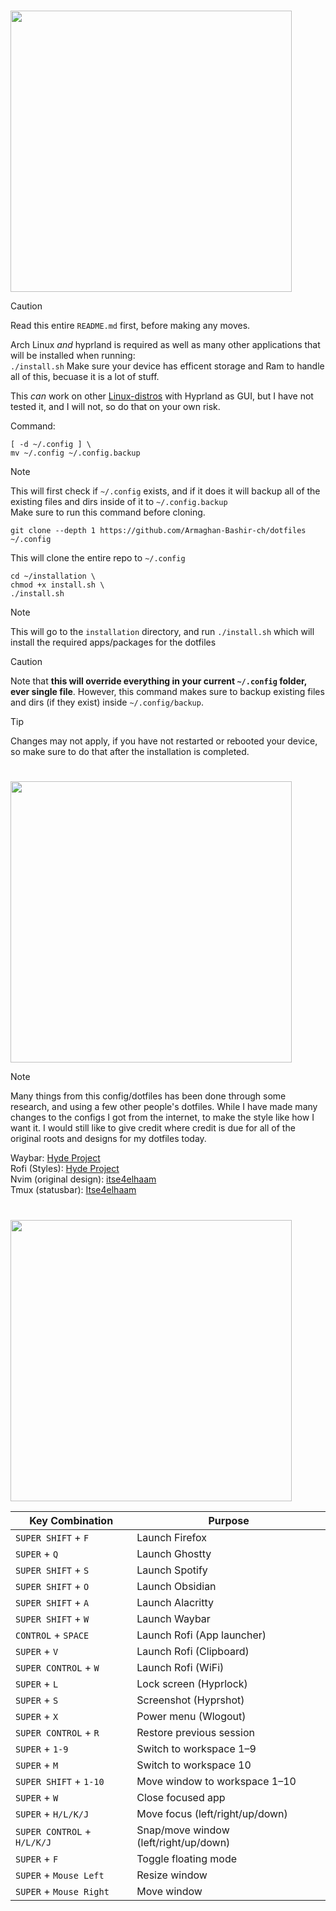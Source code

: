 # <a id="Installation"></a>
<img src="https://readme-typing-svg.herokuapp.com?font=Lexend+Giga&size=25&pause=1000&color=CCA9DD&vCenter=true&width=435&height=25&lines=Installation" width="450"/>

> [!Caution]
> Read this entire `README.md` first, before making any moves.

Arch Linux *and* hyprland is required as well as many other applications that will be installed when running:  
`
./install.sh
`
Make sure your device has efficent storage and Ram to handle all of this, becuase it is a lot of stuff.

This *can* work on other [Linux-distros](https://en.wikipedia.org/wiki/List_of_Linux_distributions) with Hyprland as GUI, but I have not tested it, and I will not, so do that on your own risk.


Command:

```
[ -d ~/.config ] \
mv ~/.config ~/.config.backup
```

> [!Note]
> This will first check if `~/.config` exists, and if it does it will backup all of the existing files and dirs inside of it to `~/.config.backup`                   
> Make sure to run this command before cloning.

```
git clone --depth 1 https://github.com/Armaghan-Bashir-ch/dotfiles ~/.config 
```
This will clone the entire repo to `~/.config`

```
cd ~/installation \
chmod +x install.sh \
./install.sh
```
> [!Note]
> This will go to the `installation` directory, and run `./install.sh` which will install the required apps/packages for the dotfiles

> [!Caution]
> Note that **this will override everything in your current `~/.config` folder, ever single file**.
> However, this command makes sure to backup existing files and dirs (if they exist) inside `~/.config/backup`.

> [!Tip]
> Changes may not apply, if you have not restarted or rebooted your device, so make sure to do that after the installation is completed.


# <a id="Credits"></a>
<img src="https://readme-typing-svg.herokuapp.com?font=Lexend+Giga&size=25&pause=1000&color=CCA9DD&vCenter=true&width=435&height=25&lines=Credits" width="450"/>

> [!Note]
> Many things from this config/dotfiles has been done through some research, and using a few other people's dotfiles.
> While I have made many changes to the configs I got from the internet, to make the style like how I want it. I would still like to give credit where credit is due
> for all of the original roots and designs for my dotfiles today.

Waybar: [Hyde Project](https://github.com/HyDE-Project/HyDE/)                                                                                                       
Rofi (Styles): [Hyde Project](https://github.com/HyDE-Project/HyDE/)                                                                                                
Nvim (original design): [itse4elhaam](https://github.com/itse4elhaam/nvim-nvchad)                                                                                   
Tmux (statusbar): [Itse4elhaam](https://github.com/itse4elhaam/dotfiles/tree/1fcee8cdeb55cd678499935576869a68356aaaa0)

# <a id="Binds"></a>
<img src="https://readme-typing-svg.herokuapp.com?font=Lexend+Giga&size=25&pause=1000&color=CCA9DD&vCenter=true&width=435&height=25&lines=Binds" width="450"/>


| Key Combination           | Purpose                                     |
|---------------------------|---------------------------------------------|
| `SUPER SHIFT` + `F`       | Launch Firefox                              |
| `SUPER` + `Q`             | Launch Ghostty                              |
| `SUPER SHIFT` + `S`       | Launch Spotify                              |
| `SUPER SHIFT` + `O`       | Launch Obsidian                             |
| `SUPER SHIFT` + `A`       | Launch Alacritty                            |
| `SUPER SHIFT` + `W`       | Launch Waybar                               |
| `CONTROL` + `SPACE`       | Launch Rofi (App launcher)                  |
| `SUPER` + `V`             | Launch Rofi (Clipboard)                     |
| `SUPER CONTROL` + `W`     | Launch Rofi (WiFi)                          |
| `SUPER` + `L`             | Lock screen (Hyprlock)                      |
| `SUPER` + `S`             | Screenshot (Hyprshot)                       |
| `SUPER` + `X`             | Power menu (Wlogout)                        |
| `SUPER CONTROL` + `R`     | Restore previous session                    |
| `SUPER` + `1-9`           | Switch to workspace 1–9                     |
| `SUPER` + `M`             | Switch to workspace 10                      |
| `SUPER SHIFT` + `1-10`    | Move window to workspace 1–10               |
| `SUPER` + `W`             | Close focused app                           |
| `SUPER` + `H/L/K/J`       | Move focus (left/right/up/down)            |
| `SUPER CONTROL` + `H/L/K/J`| Snap/move window (left/right/up/down)     |
| `SUPER` + `F`             | Toggle floating mode                        |
| `SUPER` + `Mouse Left`    | Resize window                               |
| `SUPER` + `Mouse Right`   | Move window                                 |
